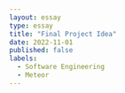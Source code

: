 ```yaml
---
layout: essay
type: essay
title: "Final Project Idea"
date: 2022-11-01
published: false
labels:
  - Software Engineering
  - Meteor
---
```



